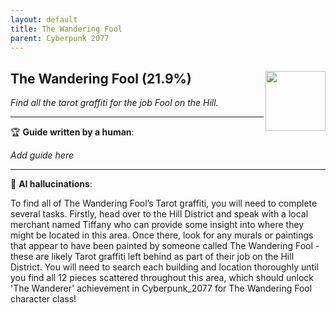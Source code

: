```yaml
---
layout: default
title: The Wandering Fool
parent: Cyberpunk 2077
---
```


## The Wandering Fool (21.9%) <img align="right" src="https://cdn.cloudflare.steamstatic.com/steamcommunity/public/images/apps/1091500/5fe10094d667c5f6da21589aad5c8ebd07f0e78b.jpg" width="96" height="96">

_Find all the tarot graffiti for the job Fool on the Hill._

---

:trophy: **Guide written by a human**:

_Add guide here_

---

:robot: **AI hallucinations**:

To find all of The Wandering Fool’s Tarot graffiti, you will need to complete several tasks. Firstly, head over to the Hill District and speak with a local merchant named Tiffany who can provide some insight into where they might be located in this area. Once there, look for any murals or paintings that appear to have been painted by someone called The Wandering Fool - these are likely Tarot graffiti left behind as part of their job on the Hill District. You will need to search each building and location thoroughly until you find all 12 pieces scattered throughout this area, which should unlock 'The Wanderer' achievement in Cyberpunk_2077 for The Wandering Fool character class!
